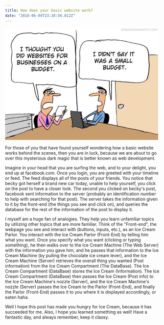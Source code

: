 ```yaml
---
title: How does your basic website work?
date: "2018-06-04T23:38:56.812Z"
---
```


![web](web.jpg)

For those of you that have found yourself wondering how a basic website works behind the scenes, then you are in luck, because we are about to go over this mysterious dark magic that is better known as web development.

Imagine in your head that you are surfing the web, and to your delight, you end up at facebook.com. Once you login, you are greeted with your timeline or feed. The feed displays all of the posts of your friends. You notice that becky got herself a brand new car today, unable to help yourself, you click on the post to have a closer look. The second you clicked on becky's post, facebook sent information to the server (probably an identification number to help with searching for that post). The server takes the information given to it by the front-end (the things you see and click on), and queries the database for the rest of the information of the post to display it.

I myself am a huge fan of analogies. They help you learn unfamiliar topics by utilizing other topics that are more familiar. Think of the "Front-end", the webpage you see and interact with (buttons, inputs, etc.), as an Ice Cream Parlor. You interact with the Ice Cream Parlor (Front-End) by telling him what you want. Once you specify what you want (clicking or typing something), he then walks over to the Ice Cream Machine (The Web Server) with the information you gave him, and he passes that information to the Ice Cream Machine (by pulling the chocolate ice cream lever), and the Ice Cream Machine (Server) retrieves the overall thing you wanted (Post information) from the Ice Cream Compartment (The DataBase). The Ice Cream Compartment (DataBase) stores the Ice Cream (Information). The Ice Cream Compartment (DataBase) then passes the Ice Cream (Post info) to the Ice Cream Machine's nozzle (Server), and the Ice Cream Machine's nozzle (Server) passes the Ice Cream to the Parlor (Front-End), and finally the Parlor (Front-End) passes it to you where it is displayed accordingly, or eaten haha.

Well I hope this post has made you hungry for Ice Cream, because it has succeeded for me. Also, I hope you learned something as well! Have a fantastic day, and always remember, keep it classy.
